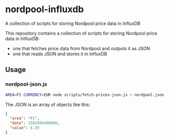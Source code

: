 # nordpool-influxdb

A collection of scripts for storing Nordpool price data in InfluxDB

This repository contains a collection of scripts for storing Nordpool price data in InfluxDB:

* one that fetches price data from Nordpool and outputs it as JSON
* one that reads JSON and stores it in InfluxDB

## Usage

### nordpool-json.js

```bash
AREA=FI CURRENCY=EUR node scripts/fetch-prices-json.js > nordpool.json
```

The JSON is an array of objects like this:

```json
{
  "area": "FI",
  "date": 1581890400000,
  "value": 8.39
}
```
